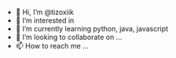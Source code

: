 - 👋 Hi, I’m @tizoxiik
- 👀 I’m interested in 
- 🌱 I’m currently learning python, java, javascript
- 💞️ I’m looking to collaborate on ...
- 📫 How to reach me ...

<!---
tizoxiik/tizoxiik is a ✨ special ✨ repository because its `README.md` (this file) appears on your GitHub profile.
You can click the Preview link to take a look at your changes.
--->
